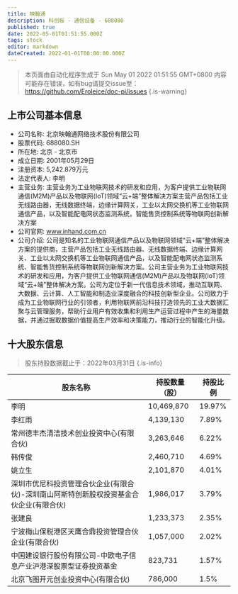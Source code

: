 ```yaml
---
title: 映翰通
description: 科创板 - 通信设备 - 688080
published: true
date: 2022-05-01T01:51:55.000Z
tags: stock
editor: markdown
dateCreated: 2022-01-01T00:00:00.000Z
---
```


> 本页面由自动化程序生成于 Sun May 01 2022 01:51:55 GMT+0800
> 内容可能存在错误，如有bug请提交issue至：https://github.com/Eroleice/doc-pi/issues
{.is-warning}

## 上市公司基本信息
- 公司名称: 北京映翰通网络技术股份有限公司
- 股票代码: 688080.SH
- 所在地: 北京 - 北京市
- 成立日期: 2001年05月29日
- 注册资本: 5,242.879万元
- 法定代表人: 李明
- 主营业务: 主营业务为工业物联网技术的研发和应用，为客户提供工业物联网通信(M2M)产品以及物联网(IoT)领域“云+端”整体解决方案主营产品包括工业无线路由器，无线数据终端，边缘计算网关，工业以太网交换机等工业物联网通信产品，以及智能配电网状态监测系统，智能售货控制系统等物联网创新解决方案
- 公司官网: www.inhand.com.cn
- 公司介绍: 公司是知名的工业物联网通信产品以及物联网领域“云+端”整体解决方案的提供商，主营产品包括工业无线路由器、无线数据终端、边缘计算网关、工业以太网交换机等工业物联网通信产品，以及智能配电网状态监测系统、智能售货控制系统等物联网创新解决方案。公司主营业务为工业物联网技术的研发和应用，为客户提供工业物联网通信(M2M)产品以及物联网(IoT)领域“云+端”整体解决方案。公司为定位于新一代信息技术领域，推动互联网、大数据、云计算、人工智能和制造业深度融合的科技创新型企业。公司致力于成为工业物联网行业的引领者，利用物联网前沿科技打造领先的工业大数据汇聚与云管理服务，帮助行业用户有效收集和利用生产运营过程中产生的海量数据，并通过掘取数据价值提高生产效率和决策能力，推动行业的智能化升级。


## 十大股东信息
> 股东持股数据截止于：2022年03月31日
{.is-info}

| 股东名称 | 持股数量（股） | 持股比例 |
| --- | --- | --- |
| 李明 | 10,469,870 | 19.97% |
| 李红雨 | 4,139,130 | 7.89% |
| 常州德丰杰清洁技术创业投资中心(有限合伙) | 3,263,646 | 6.22% |
| 韩传俊 | 2,460,710 | 4.69% |
| 姚立生 | 2,101,870 | 4.01% |
| 深圳市优尼科投资管理合伙企业(有限合伙)-深圳南山阿斯特创新股权投资基金合伙企业(有限合伙) | 1,986,017 | 3.79% |
| 张建良 | 1,233,373 | 2.35% |
| 宁波梅山保税港区天鹰合鼎投资管理合伙企业(有限合伙) | 1,057,000 | 2.02% |
| 中国建设银行股份有限公司-中欧电子信息产业沪港深股票型证券投资基金 | 823,731 | 1.57% |
| 北京飞图开元创业投资中心(有限合伙) | 786,000 | 1.5% |




